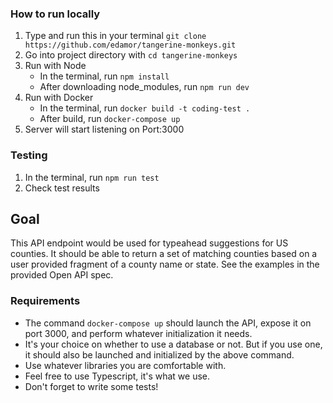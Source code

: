 ### How to run locally
1. Type and run this in your terminal `git clone https://github.com/edamor/tangerine-monkeys.git`
2. Go into project directory with `cd tangerine-monkeys`
3. Run with Node
   * In the terminal, run `npm install`
   * After downloading node_modules, run `npm run dev`
4. Run with Docker
   * In the terminal, run `docker build -t coding-test .`
   * After build, run `docker-compose up`
5. Server will start listening on Port:3000

### Testing
1. In the terminal, run `npm run test`
2. Check test results



## Goal

This API endpoint would be used for typeahead suggestions for US counties.
It should be able to return a set of matching counties based on a user
provided fragment of a county name or state. See the examples in the
provided Open API spec.

### Requirements

* The command `docker-compose up` should launch the API, expose it on
  port 3000, and perform whatever initialization it needs.
* It's your choice on whether to use a database or not. But if you
  use one, it should also be launched and initialized by the above
  command.
* Use whatever libraries you are comfortable with.
* Feel free to use Typescript, it's what we use.
* Don't forget to write some tests!